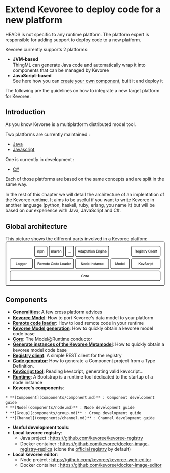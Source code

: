 # Extend Kevoree to deploy code for a new platform

HEADS is not specific to any runtime platform. The platform expert is responsible for adding support to deploy code to a new platform.  

Kevoree currently supports 2 platforms:
 - **JVM-based**  
   ThingML can generate Java code and automatically wrap it into components that can be managed by Kevoree
 - **JavaScript-based**  
   See here how you can [create your own component](https://github.com/kevoree/kevoree-js#create-your-first-component), built it and deploy it

The following are the guidelines on how to integrate a new target platform for Kevoree.

## Introduction
As you know Kevoree is a multiplatform distributed model tool.

Two platforms are currently maintained :
 * [Java](https://github.com/dukeboard/kevoree)
 * [Javascript](https://github.com/kevoree/kevoree-js)

One is currently in development :
 * [C#](https://github.com/kevoree/kevoree-dotnet)

Each of those platforms are based on the same concepts and are split in the same way.

In the rest of this chapter we will detail the architecture of an implentation of the Kevoree runtime. It aims to be useful if you want to write Kevoree in another language (python, haskell, ruby, erlang, you name it) but will be based on our experience with Java, JavaScript and C#.

## Global architecture
This picture shows the different parts involved in a Kevoree platfom:
![Kevoree platform overview](../img/overview.png)

## Components
 * **[Generalities](generalities.md)**: A few cross platform advices
 * **[Kevoree Model](model.md)**: How to port Kevoree's data model to your platform
 * **[Remote code loader](remote_code_loader.md)**: How to load remote code in your runtime
 * **[Kevoree Model generation](model_generator.md)**: How to quickly obtain a kevoree model code base
 * **[Core](core.md)**: The Model@Runtime conductor
 * **[Generate instances of the Kevoree Metamodel](model_generator.md)**: How to quickly obtain a kevoree model code base
 * **[Registry client](registry_client.md)**: A simple REST client for the registry
 * **[Code generator](code_generator.md)**: How to generate a Component project from a Type Definition.
 * **[KevScript tool](kevscript.md)**: Reading kevscript, generating valid kevscript...
 * **[Runtime](runtime.md)**: A Bootstrap is a runtime tool dedicated to the startup of a node instance
 * **Kevoree's components**:
 <!---
Should we define a strict way to implement this (using annotation...) or just explaining that it is necessary to implement and document something powerful enough to express everything allowed by the model ?
 -->
    * **[Component](components/component.md)** : Component development guide
    * **[Node](components/node.md)** : Node development guide
    * **[Group](components/group.md)** : Group development guide
    * **[Channel](components/channel.md)** : Channel development guide
 * **Useful development tools**:
  * **Local kevoree registry**:
    * Java project : https://github.com/kevoree/kevoree-registry
    * Docker container : https://github.com/kevoree/docker-image-registry-replica (clone the [official registry](http://registry.kevoree.org) by default)
  * **Local kevoree editor**:
    * Node project : https://github.com/kevoree/kevoree-web-editor
    * Docker container : https://github.com/kevoree/docker-image-editor
